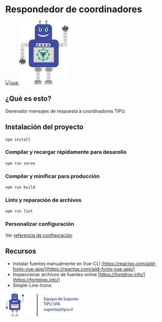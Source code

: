# Respondedor de coordinadores

<a href="https://github.com/vuejs/vue">
  <img src="https://img.shields.io/badge/Vue--CLI-4.5.13-brightgreen.svg" alt="vue">
</a>

<img src="./docs/img/evil-robot-tipu.png" height="200px" alt="Evil-Robot">

## ¿Qué es esto?
Generador mensajes de respuesta a coordinadores TIPU.

## Instalación del proyecto
```
npm install
```

### Compilar y recargar rápidamente para desarollo
```
npm run serve
```

### Compilar y minificar para producción
```
npm run build
```

### Lints y reparación de archivos
```
npm run lint
```

### Personalizar configuración
Ver [referencia de configuración](https://cli.vuejs.org/config/).

## Recursos
- Instalar fuentes manualmente en Vue-CLI [https://reactgo.com/add-fonts-vue-app/](https://reactgo.com/add-fonts-vue-app/)
- Inspeccionar archivos de fuentes online [https://fontdrop.info/](https://fontdrop.info/)
- Simple-Line-Icons

<img src="./docs/img/robot_soporte_tipu.png" alt="Soporte TIPU">